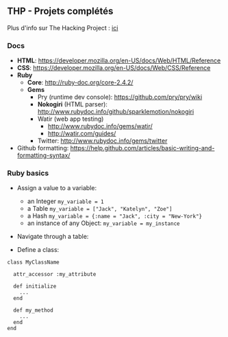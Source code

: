 ## THP - Projets complétés

Plus d'info sur The Hacking Project : [ici](http://www.thehackingproject.org/)

### Docs

- **HTML**: https://developer.mozilla.org/en-US/docs/Web/HTML/Reference
- **CSS**: https://developer.mozilla.org/en-US/docs/Web/CSS/Reference
- **Ruby**
  - **Core**: http://ruby-doc.org/core-2.4.2/
  - **Gems**
    - Pry (runtime dev console): https://github.com/pry/pry/wiki
    - **Nokogiri** (HTML parser): http://www.rubydoc.info/github/sparklemotion/nokogiri
    - Watir (web app testing)
      - http://www.rubydoc.info/gems/watir/
      - http://watir.com/guides/
    - Twitter: http://www.rubydoc.info/gems/twitter
- Github formatting: https://help.github.com/articles/basic-writing-and-formatting-syntax/

### Ruby basics

- Assign a value to a variable:
  - an Integer `my_variable = 1`
  - a Table `my_variable = ["Jack", "Katelyn", "Zoe"]`
  - a Hash `my_variable = {:name = "Jack", :city = "New-York"}`
  - an instance of any Object: `my_variable = my_instance`
- Navigate through a table:

- Define a class:
```
class MyClassName

  attr_accessor :my_attribute

  def initialize
    ...
  end
  
  def my_method
    ...
  end
end
```

